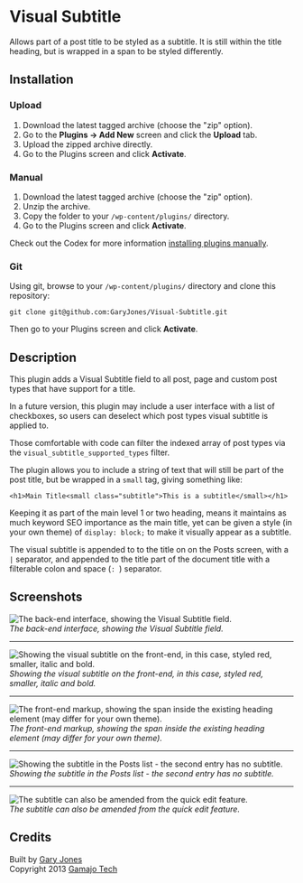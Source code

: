 # Visual Subtitle

Allows part of a post title to be styled as a subtitle. It is still within the title heading, but is wrapped in a span to be styled differently.

## Installation

### Upload

1. Download the latest tagged archive (choose the "zip" option).
2. Go to the __Plugins -> Add New__ screen and click the __Upload__ tab.
3. Upload the zipped archive directly.
4. Go to the Plugins screen and click __Activate__.

### Manual

1. Download the latest tagged archive (choose the "zip" option).
2. Unzip the archive.
3. Copy the folder to your `/wp-content/plugins/` directory.
4. Go to the Plugins screen and click __Activate__.

Check out the Codex for more information [installing plugins manually](http://codex.wordpress.org/Managing_Plugins#Manual_Plugin_Installation).

### Git

Using git, browse to your `/wp-content/plugins/` directory and clone this repository:

`git clone git@github.com:GaryJones/Visual-Subtitle.git`

Then go to your Plugins screen and click __Activate__.

## Description 

This plugin adds a Visual Subtitle field to all post, page and custom post types that have support for a title.

In a future version, this plugin may include a user interface with a list of checkboxes, so users can deselect which post types visual subtitle is applied to.

Those comfortable with code can filter the indexed array of post types via the `visual_subtitle_supported_types` filter.

The plugin allows you to include a string of text that will still be part of the post title, but be wrapped in a `small` tag, giving something like:

`<h1>Main Title<small class="subtitle">This is a subtitle</small></h1>`

Keeping it as part of the main level 1 or two heading, means it maintains as much keyword SEO importance as the main title, yet can be given a style (in your own theme) of `display: block;` to make it visually appear as a subtitle.

The visual subtitle is appended to to the title on on the Posts screen, with a ` | ` separator, and appended to the title part of the document title with a filterable colon and space (`: `) separator.

## Screenshots

![The back-end interface, showing the Visual Subtitle field.](https://raw.github.com/GaryJones/Visual-Subtitle/master/assets-wp-repo/screenshot-1.png)  
_The back-end interface, showing the Visual Subtitle field._

---

![Showing the visual subtitle on the front-end, in this case, styled red, smaller, italic and bold.](https://raw.github.com/GaryJones/Visual-Subtitle/master/assets-wp-repo/screenshot-2.png)  
_Showing the visual subtitle on the front-end, in this case, styled red, smaller, italic and bold._

---

![The front-end markup, showing the span inside the existing heading element (may differ for your own theme).](https://raw.github.com/GaryJones/Visual-Subtitle/master/assets-wp-repo/screenshot-3.png)  
_The front-end markup, showing the span inside the existing heading element (may differ for your own theme)._

---

![Showing the subtitle in the Posts list - the second entry has no subtitle.](https://raw.github.com/GaryJones/Visual-Subtitle/master/assets-wp-repo/screenshot-4.png)  
_Showing the subtitle in the Posts list - the second entry has no subtitle._

---

![The subtitle can also be amended from the quick edit feature.](https://raw.github.com/GaryJones/Visual-Subtitle/master/assets-wp-repo/screenshot-5.png)  
_The subtitle can also be amended from the quick edit feature._

## Credits

Built by [Gary Jones](https://twitter.com/GaryJ)  
Copyright 2013 [Gamajo Tech](http://gamajo.com/)
